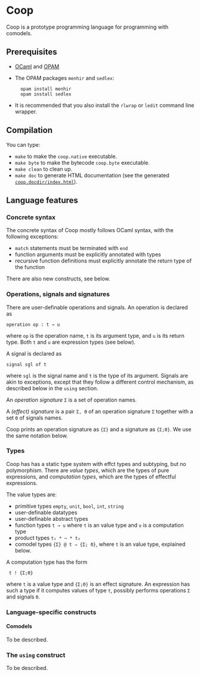 # Coop

Coop is a prototype programming language for programming with comodels.

## Prerequisites

* [OCaml](https://ocaml.org) and [OPAM](https://opam.ocaml.org)

* The OPAM packages `menhir` and `sedlex`:

        opam install menhir
        opam install sedlex

* It is recommended that you also install the `rlwrap` or `ledit` command line wrapper.

## Compilation

You can type:

* `make` to make the `coop.native` executable.
* `make byte` to make the bytecode `coop.byte` executable.
* `make clean` to clean up.
* `make doc` to generate HTML documentation (see the generated [`coop.docdir/index.html`](coop.docdir/index.html)).

## Language features

### Concrete syntax

The concrete syntax of Coop mostly follows OCaml syntax, with the following exceptions:

* `match` statements must be terminated with `end`
* function arguments must be explicitly annotated with types
* recursive function definitions must explicitly annotate the return type of the function

There are also new constructs, see below.


### Operations, signals and signatures

There are user-definable operations and signals. An operation is declared as

    operation op : t → u

where `op` is the operation name, `t` is its argument type, and `u` is its
return type. Both `t` and `u` are expression types (see below).

A signal is declared as

    signal sgl of t

where `sgl` is the signal name and `t` is the type of its argument. Signals are
akin to exceptions, except that they follow a different control mechanism, as
described below in the `using` section.

An *operation signature* `Σ` is a set of operation names.

A *(effect) signature* is a pair `Σ, Θ` of an operation signature `Σ` together
with a set `Θ` of signals names.

Coop prints an operation signature as `{Σ}` and a signature as `{Σ;Θ}`. We use
the same notation below.

### Types

Coop has has a static type system with effct types and subtyping, but no
polymorphism. There are *value types*, which are the types of pure
expressions, and *computation types*, which are the types of effectful
expressions.

The value types are:

* primitive types `empty`, `unit`, `bool`, `int`, `string`
* user-definable datatypes
* user-definable abstract types
* function types `t → u` where `t` is an value type and `u` is a computation type
* product types `t₁ * ⋯ * t₂`
* comodel types `{Σ} @ t ⇒ {Σ; Θ}`, where `t` is an value type, explained below.

A computation type has the form

     t ! {Σ;Θ}

where `t` is a value type and `{Σ;Θ}` is an effect signature. An expression has
such a type if it computes values of type `t`, possibly performs operations `Σ`
and signals `Θ`.

### Language-specific constructs

#### Comodels

To be described.

### The `using` construct

To be described.
